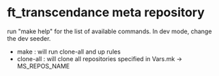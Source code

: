 # ft_transcendance meta repository

run "make help" for the list of available commands.
In dev mode, change the dev seeder.

- make : will run clone-all and up rules
- clone-all : will clone all repositories specified in Vars.mk -> MS_REPOS_NAME
